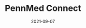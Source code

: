 ---
title: PennMed Connect
date: '2021-09-07'
area: inprogress
subdomain: Oncology
status: Active
authors:
  - authorimage: /images/uploads/katlee.jpg
    authorname: 'Samuel Takvorian, MD'
    authorrole: PI
  - authorimage: /images/uploads/DavidDo.jpg
    authorname: 'Lawrence Shulman, MD'
    authorrole: PI
summary: >-
  The intent of this clinical trial is to explore ways to improve the quality and number of serious illness conversations (SICs) with patients with a certain mortality risk or a documented Stage IV diagnosis. The nudges include pre-appointment reminders and a text based survey to both prime the conversation and also gather some of the patient's goals to better inform the upcoming appointment. Patient responses are collected and sent to the appropriate provider's in-basket.
features:
  - feature: SMS Conversations
  - feature: EHR Integration
  - feature: Access groups
spotlight: false
condition: Oncology
intervention: Nudges
outcome: Increased SIC conversations
dedicatedpage: false
label: Research 
image: /images/uploads/hsm.01.jpg
---